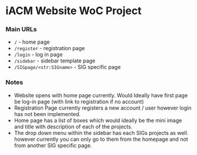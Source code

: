 # iACM Website WoC Project

### Main URLs
- `/` - home page
- `/register` - registration page
- `/login` - log in page
- `/sidebar` - sidebar template page
- `/SIGpage/<str:SIGname>` - SIG specific page

### Notes
- Website opens with home page currently. Would Ideally have first page be log-in page (with link to registration if no account)
- Registration Page currently registers a new account / user however login has not been implemented.
- Home page has a list of boxes which would ideally be the mini image and title with description of each of the projects. 
- The drop down menu within the sidebar has each SIGs projects as well. however currently you can only go to them from the homepage and not from another SIG specific page. 
